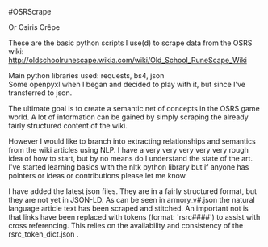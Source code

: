 #OSRScrape

Or Osiris Crêpe 

These are the basic python scripts I use(d) to scrape data from the OSRS wiki: http://oldschoolrunescape.wikia.com/wiki/Old_School_RuneScape_Wiki

Main python libraries used: requests, bs4, json</br>
Some openpyxl when I began and decided to play with it, but since I've transferred to json.</br>

The ultimate goal is to create a semantic net of concepts in the OSRS game world. A lot of information can be gained by simply scraping the already fairly structured content of the wiki.</br>

However I would like to branch into extracting relationships and semantics from the wiki articles using NLP. I have a very very very very very rough idea of how to start, but by no means do I understand the state of the art. I've started learning basics with the nltk python library but if anyone has pointers or ideas or contributions please let me know.</br>

I have added the latest json files. They are in a fairly structured format, but they are not yet in JSON-LD. As can be seen in armory_v#.json the natural language article text has been scraped and stitched. An important not is that links have been replaced with tokens (format: 'rsrc####') to assist with cross referencing. This relies on the availability and consistency of the rsrc_token_dict.json .
